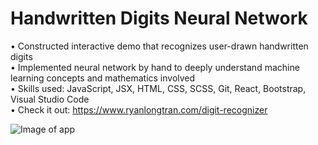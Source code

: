 # Handwritten Digits Neural Network

• Constructed interactive demo that recognizes user-drawn handwritten digits  
• Implemented neural network by hand to deeply understand machine learning concepts and mathematics involved  
• Skills used: JavaScript, JSX, HTML, CSS, SCSS, Git, React, Bootstrap, Visual Studio Code  
• Check it out: https://www.ryanlongtran.com/digit-recognizer

![Image of app](https://github.com/ryantran2165/ryantran2165.github.io/blob/source/src/assets/digit_recognizer.jpg)

